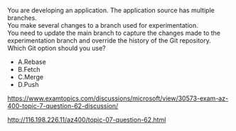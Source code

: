 You are developing an application. The application source has multiple branches.<br/>You make several changes to a branch used for experimentation.<br/>You need to update the main branch to capture the changes made to the experimentation branch and override the history of the Git repository.<br/>Which Git option should you use?<br/><ul><li class="multi-choice-item"><span class="multi-choice-letter" data-choice-letter="A">A.</span>Rebase</li><li class="multi-choice-item"><span class="multi-choice-letter" data-choice-letter="B">B.</span>Fetch</li><li class="multi-choice-item correct-hidden"><span class="multi-choice-letter" data-choice-letter="C">C.</span>Merge</li><li class="multi-choice-item"><span class="multi-choice-letter" data-choice-letter="D">D.</span>Push</li></ul><p><a href="https://www.examtopics.com/discussions/microsoft/view/30573-exam-az-400-topic-7-question-62-discussion/">https://www.examtopics.com/discussions/microsoft/view/30573-exam-az-400-topic-7-question-62-discussion/</a></p><p><a href="http://116.198.226.11/az400/topic-07-question-62.html">http://116.198.226.11/az400/topic-07-question-62.html</a></p><script src="https://giscus.app/client.js"                    data-repo="azsamples/az204"                    data-repo-id="R_kgDOMRXzDQ"                    data-category="General"                    data-category-id="DIC_kwDOMRXzDc4Cgi27"                    data-mapping="pathname"                    data-strict="0"                    data-reactions-enabled="0"                    data-emit-metadata="0"                    data-input-position="bottom"                    data-theme="preferred_color_scheme"                    data-lang="en"                    crossorigin="anonymous"                    async>                    </script>
